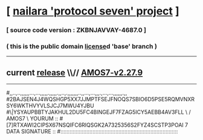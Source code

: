 
# [ [nailara 'protocol seven' project](http://nailara.network/) ]

### [ source code version : ZKBNJAVVAY-4687.0 ]

### ( this is the public domain [license](../license)d 'base' branch )
---
## current [release](https://github.com/nailara-technologies/protocol-7/releases) \\\\// [AMOS7-v2.27.9](https://github.com/nailara-technologies/protocol-7/releases/tag/AMOS7-v2.27.9)
---

#,,..,..,,,,,,...,...,,,,,.,,,,,.,,..,.,,,,,,,..,,...,...,,,.,...,...,,,,,,.,,
#2BAJSEN4J4WQSHGP5XX7JJMPTFSEJFNOQS7SBIO6D5PSE5RQMVNXRSY6WKTHVYVLSJCJ7MWU4YJBU
#\\\|YSYAUPBBTYJAKHUL2DU5FC4BINGEJF7FZAG5ICY5AEBB4AV3FLL \ / AMOS7 \ YOURUM ::
#\[7]RTXAWI2CIPSX67NSQIFC6RIQSGK2A7325356S2FYZ4SCSTP3POAI 7  DATA SIGNATURE ::
#:::::::::::::::::::::::::::::::::::::::::::::::::::::::::::::::::::::::::::::
